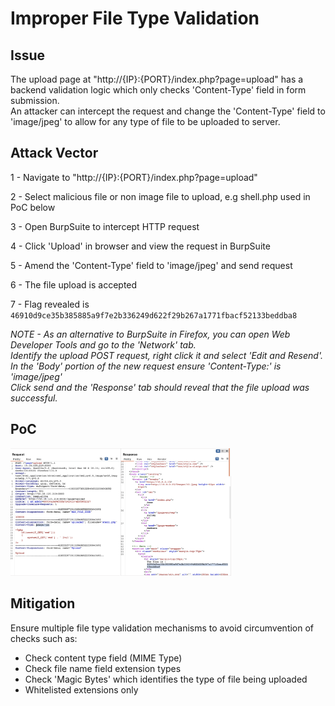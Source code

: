 # Improper File Type Validation

## Issue

The upload page at "http://{IP}:{PORT}/index.php?page=upload" has a backend validation logic which only checks 'Content-Type' field in form submission. \
An attacker can intercept the request and change the 'Content-Type' field to 'image/jpeg' to allow for any type of file to be uploaded to server.


## Attack Vector

1 - Navigate to "http://{IP}:{PORT}/index.php?page=upload"

2 - Select malicious file or non image file to upload, e.g shell.php used in PoC below

3 - Open BurpSuite to intercept HTTP request

4 - Click 'Upload' in browser and view the request in BurpSuite

5 - Amend the 'Content-Type' field to 'image/jpeg' and send request

6 - The file upload is accepted

7 - Flag revealed is `46910d9ce35b385885a9f7e2b336249d622f29b267a1771fbacf52133beddba8`

*NOTE - As an alternative to BurpSuite in Firefox, you can open Web Developer Tools and go to the 'Network' tab. \
Identify the upload POST request, right click it and select 'Edit and Resend'. \
In the 'Body' portion of the new request ensure 'Content-Type:' is 'image/jpeg' \
Click send and the 'Response' tab should reveal that the file upload was successful.*

## PoC

<img src="01_Screenshot.png" width="70%" height="70%" />


## Mitigation

Ensure multiple file type validation mechanisms to avoid circumvention of checks such as: 
* Check content type field (MIME Type)
* Check file name field extension types
* Check 'Magic Bytes' which identifies the type of file being uploaded 
* Whitelisted extensions only

